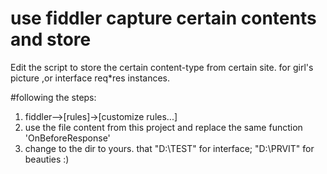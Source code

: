 # use fiddler capture certain contents and store 

Edit the script to store the certain content-type from certain site. for girl's picture ,or interface req*res instances.

#following the steps:

1. fiddler-->[rules]->[customize rules...]
2. use the file content from this project and replace the same function 'OnBeforeResponse'
3. change to the dir to yours.  that "D:\TEST\" for interface; "D:\PRVIT\" for beauties :)
